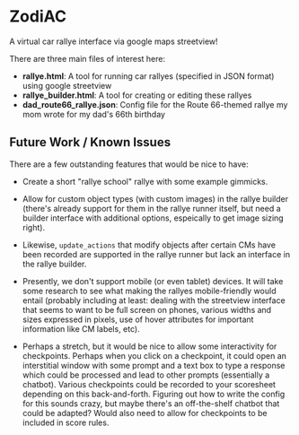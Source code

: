 # ZodiAC
A virtual car rallye interface via google maps streetview!

There are three main files of interest here:
- **rallye.html**: A tool for running car rallyes (specified in JSON format) using google streetview
- **rallye_builder.html**: A tool for creating or editing these rallyes
- **dad_route66_rallye.json**: Config file for the Route 66-themed rallye my mom wrote for my dad's 66th birthday

## Future Work / Known Issues
There are a few outstanding features that would be nice to have:

- Create a short "rallye school" rallye with some example gimmicks.

- Allow for custom object types (with custom images) in the rallye builder (there's already support for them in the rallye runner itself, but need a builder interface with additional options, espeically to get image sizing right).

- Likewise, `update_actions` that modify objects after certain CMs have been recorded are supported in the rallye runner but lack an interface in the rallye builder.

- Presently, we don't support mobile (or even tablet) devices. It will take some research to see what making the rallyes mobile-friendly would entail (probably including at least: dealing with the streetview interface that seems to want to be full screen on phones, various widths and sizes expressed in pixels, use of hover attributes for important information like CM labels, etc).

- Perhaps a stretch, but it would be nice to allow some interactivity for checkpoints. Perhaps when you click on a checkpoint, it could open an interstitial window with some prompt and a text box to type a response which could be processed and lead to other prompts (essentially a chatbot). Various checkpoints could be recorded to your scoresheet depending on this back-and-forth. Figuring out how to write the config for this sounds crazy, but maybe there's an off-the-shelf chatbot that could be adapted? Would also need to allow for checkpoints to be included in score rules.
